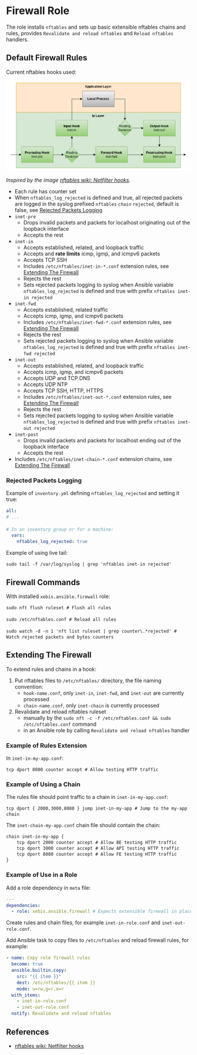 # Firewall Role

<!-- cSpell:ignore inet, igmp, icmpv6, ruleset, dport, Netfilter -->

The role installs `nftables` and sets up basic extensible nftables chains and rules, provides `Revalidate and reload nftables` and `Reload nftables` handlers.

## Default Firewall Rules

Current nftables hooks used:

![Netfilter Hooks](../../images/netfilter-hooks.png)

_Inspired by the image [nftables wiki: Netfilter hooks](https://wiki.nftables.org/wiki-nftables/index.php/Netfilter_hooks)._

- Each rule has counter set
- When `nftables_log_rejected` is defined and true, all rejected packets are logged in the syslog prefixed `nftables` _`chain`_ `rejected`, default is false, see [Rejected Packets Logging](#rejected-packets-logging)
- `inet-pre`
  - Drops invalid packets and packets for localhost originating out of the loopback interface
  - Accepts the rest
- `inet-in`
  - Accepts established, related, and loopback traffic
  - Accepts and **rate limits** icmp, igmp, and icmpv6 packets
  - Accepts TCP SSH
  - Includes `/etc/nftables/inet-in-*.conf` extension rules, see [Extending The Firewall](#extending-the-firewall)
  - Rejects the rest
  - Sets rejected packets logging to syslog when Ansible variable `nftables_log_rejected` is defined and true with prefix `nftables inet-in rejected`
- `inet-fwd`
  - Accepts established, related traffic
  - Accepts icmp, igmp, and icmpv6 packets
  - Includes `/etc/nftables/inet-fwd-*.conf` extension rules, see [Extending The Firewall](#extending-the-firewall)
  - Rejects the rest
  - Sets rejected packets logging to syslog when Ansible variable `nftables_log_rejected` is defined and true with prefix `nftables inet-fwd rejected`
- `inet-out`
  - Accepts established, related, and loopback traffic
  - Accepts icmp, igmp, and icmpv6 packets
  - Accepts UDP and TCP DNS
  - Accepts UDP NTP
  - Accepts TCP SSH, HTTP, HTTPS
  - Includes `/etc/nftables/inet-out-*.conf` extension rules, see [Extending The Firewall](#extending-the-firewall)
  - Rejects the rest
  - Sets rejected packets logging to syslog when Ansible variable `nftables_log_rejected` is defined and true with prefix `nftables inet-out rejected`
- `inet-post`
  - Drops invalid packets and packets for localhost ending out of the loopback interface
  - Accepts the rest
- Includes `/etc/nftables/inet-chain-*.conf` extension chains, see [Extending The Firewall](#extending-the-firewall)

### Rejected Packets Logging

Example of `inventory.yml` defining `nftables_log_rejected` and setting it true:

```yaml
all:
# ...

# In an inventory group or for a machine:
  vars:
    nftables_log_rejected: true
```

Example of using live tail:

```shell
sudo tail -f /var/log/syslog | grep 'nftables inet-in rejected'
```

## Firewall Commands

With installed `xebis.ansible.firewall` role:

```shell
sudo nft flush ruleset # Flush all rules

sudo /etc/nftables.conf # Reload all rules

sudo watch -d -n 1 'nft list ruleset | grep counter\.*rejected' # Watch rejected packets and bytes counters
```

## Extending The Firewall

To extend rules and chains in a hook:

1. Put nftables files to `/etc/nftables/` directory, the file naming convention:
    - `hook-name.conf`, only `inet-in`, `inet-fwd`, and `inet-out` are currently processed
    - `chain-name.conf`, only `inet-chain` is currently processed
2. Revalidate and reload nftables ruleset
    - manually by the `sudo nft -c -f /etc/nftables.conf && sudo /etc/nftables.conf` command
    - in an Ansible role by calling `Revalidate and reload nftables` handler

### Example of Rules Extension

In `inet-in-my-app.conf`:

```nft
tcp dport 8080 counter accept # Allow testing HTTP traffic
```

### Example of Using a Chain

The rules file should point traffic to a chain in `inet-in-my-app.conf`:

```nft
tcp dport { 2000,3000,8080 } jump inet-in-my-app # Jump to the my-app chain
```

The `inet-chain-my-app.conf` chain file should contain the chain:

```nft
chain inet-in-my-app {
    tcp dport 2000 counter accept # Allow BE testing HTTP traffic
    tcp dport 3000 counter accept # Allow API testing HTTP traffic
    tcp dport 8080 counter accept # Allow FE testing HTTP traffic
}
```

### Example of Use in a Role

Add a role dependency in `meta` file:

```yaml
---
dependencies:
  - role: xebis.ansible.firewall # Expects extensible firewall in place
```

Create rules and chain files, for example `inet-in-role.conf` and `inet-out-role.conf`.

Add Ansible task to copy files to `/etc/nftables` and reload firewall rules, for example:

```yaml
- name: Copy role firewall rules
  become: true
  ansible.builtin.copy:
    src: "{{ item }}"
    dest: /etc/nftables/{{ item }}
    mode: u=rw,g=r,o=r
  with_items:
    - inet-in-role.conf
    - inet-out-role.conf
  notify: Revalidate and reload nftables
```

## References

- [nftables wiki: Netfilter hooks](https://wiki.nftables.org/wiki-nftables/index.php/Netfilter_hooks)
